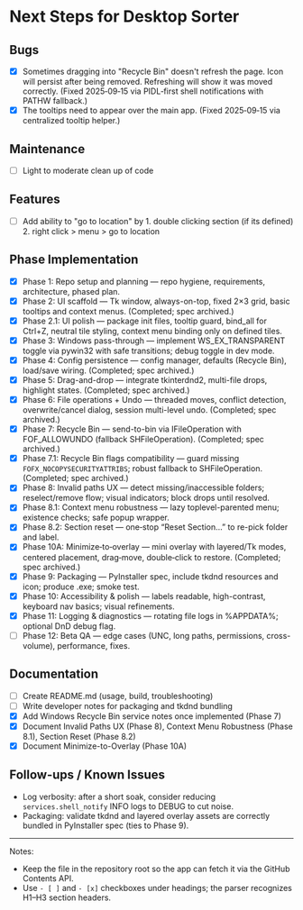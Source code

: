 # Next Steps for Desktop Sorter

## Bugs
- [x] Sometimes dragging into "Recycle Bin" doesn't refresh the page. Icon will persist after being removed. Refreshing will show it was moved correctly. (Fixed 2025‑09‑15 via PIDL‑first shell notifications with PATHW fallback.)
- [x] The tooltips need to appear over the main app. (Fixed 2025‑09‑15 via centralized tooltip helper.)

## Maintenance
- [ ] Light to moderate clean up of code

## Features
- [ ] Add ability to "go to location" by 1. double clicking section (if its defined) 2. right click > menu > go to location

## Phase Implementation
- [x] Phase 1: Repo setup and planning — repo hygiene, requirements, architecture, phased plan.
- [x] Phase 2: UI scaffold — Tk window, always-on-top, fixed 2×3 grid, basic tooltips and context menus. (Completed; spec archived.)
- [x] Phase 2.1: UI polish — package init files, tooltip guard, bind_all for Ctrl+Z, neutral tile styling, context menu binding only on defined tiles.
- [x] Phase 3: Windows pass-through — implement WS_EX_TRANSPARENT toggle via pywin32 with safe transitions; debug toggle in dev mode.
- [x] Phase 4: Config persistence — config manager, defaults (Recycle Bin), load/save wiring. (Completed; spec archived.)
- [x] Phase 5: Drag-and-drop — integrate tkinterdnd2, multi-file drops, highlight states. (Completed; spec archived.)
- [x] Phase 6: File operations + Undo — threaded moves, conflict detection, overwrite/cancel dialog, session multi-level undo. (Completed; spec archived.)
- [x] Phase 7: Recycle Bin — send-to-bin via IFileOperation with FOF_ALLOWUNDO (fallback SHFileOperation). (Completed; spec archived.)
- [x] Phase 7.1: Recycle Bin flags compatibility — guard missing `FOFX_NOCOPYSECURITYATTRIBS`; robust fallback to SHFileOperation. (Completed; spec archived.)
- [x] Phase 8: Invalid paths UX — detect missing/inaccessible folders; reselect/remove flow; visual indicators; block drops until resolved.
- [x] Phase 8.1: Context menu robustness — lazy toplevel-parented menu; existence checks; safe popup wrapper.
- [x] Phase 8.2: Section reset — one‑stop “Reset Section…” to re-pick folder and label.
- [x] Phase 10A: Minimize‑to‑overlay — mini overlay with layered/Tk modes, centered placement, drag‑move, double‑click to restore. (Completed; spec archived.)
- [x] Phase 9: Packaging — PyInstaller spec, include tkdnd resources and icon; produce .exe; smoke test.
- [x] Phase 10: Accessibility & polish — labels readable, high-contrast, keyboard nav basics; visual refinements.
- [x] Phase 11: Logging & diagnostics — rotating file logs in %APPDATA%; optional DnD debug flag.
- [ ] Phase 12: Beta QA — edge cases (UNC, long paths, permissions, cross-volume), performance, fixes.

## Documentation
- [ ] Create README.md (usage, build, troubleshooting)
- [ ] Write developer notes for packaging and tkdnd bundling
- [x] Add Windows Recycle Bin service notes once implemented (Phase 7)
- [x] Document Invalid Paths UX (Phase 8), Context Menu Robustness (Phase 8.1), Section Reset (Phase 8.2)
- [x] Document Minimize-to-Overlay (Phase 10A)

## Follow-ups / Known Issues
- Log verbosity: after a short soak, consider reducing `services.shell_notify` INFO logs to DEBUG to cut noise.
- Packaging: validate tkdnd and layered overlay assets are correctly bundled in PyInstaller spec (ties to Phase 9).

---

Notes:
- Keep the file in the repository root so the app can fetch it via the GitHub Contents API.
- Use `- [ ]` and `- [x]` checkboxes under headings; the parser recognizes H1–H3 section headers.
